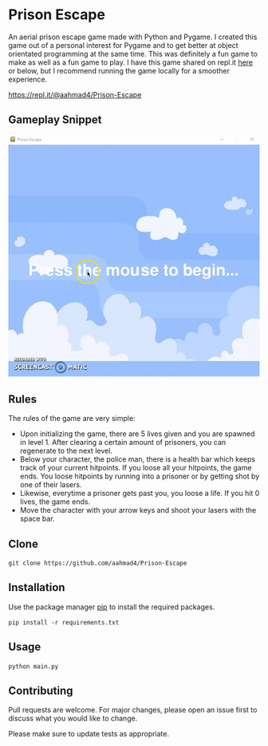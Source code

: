 # Prison Escape 

An aerial prison escape game made with Python and Pygame. I created this game out of a personal interest for Pygame and to get better at object orientated programming at the same time. This was definitely a fun game to make as well as a fun game to play. I have this game shared on repl.it [here](https://repl.it/@aahmad4/Prison-Escape) or below, but I recommend running the game locally for a smoother experience.

https://repl.it/@aahmad4/Prison-Escape

## Gameplay Snippet

![](assets/gameplay.gif)

## Rules

The rules of the game are very simple:
* Upon initializing the game, there are 5 lives given and you are spawned in level 1. After clearing a certain amount of prisoners, you can regenerate to the next level. 
* Below your character, the police man, there is a health bar which keeps track of your current hitpoints. If you loose all your hitpoints, the game ends. You loose hitpoints by running into a prisoner or by getting shot by one of their lasers.
* Likewise, everytime a prisoner gets past you, you loose a life. If you hit 0 lives, the game ends.
* Move the character with your arrow keys and shoot your lasers with the space bar. 

## Clone
```
git clone https://github.com/aahmad4/Prison-Escape
```

## Installation

Use the package manager [pip](https://pip.pypa.io/en/stable/) to install the required packages.
```
pip install -r requirements.txt
```

## Usage

```
python main.py
```

## Contributing

Pull requests are welcome. For major changes, please open an issue first to discuss what you would like to change.

Please make sure to update tests as appropriate.
